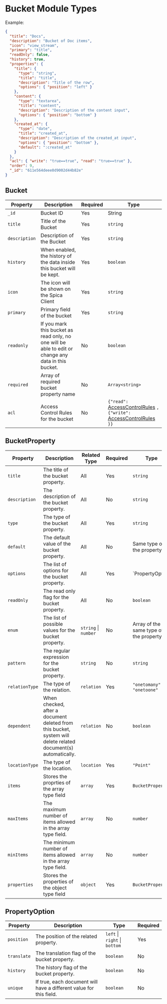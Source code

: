 # Bucket Module Types

Example: 

```json
{
  "title": "Docs",
  "description": "Bucket of Doc items",
  "icon": "view_stream",
  "primary": "title",
  "readOnly": false,
  "history": true,
  "properties": {
    "title": {
      "type": "string",
      "title": "title",
      "description": "Title of the row",
      "options": { "position": "left" }
    },
    "content": {
      "type": "textarea",
      "title": "content",
      "description": "Description of the content input",
      "options": { "position": "bottom" }
    },
    "created_at": {
      "type": "date",
      "title": "created_at",
      "description": "Description of the created_at input",
      "options": { "position": "bottom" },
      "default": ":created_at"
    }
  },
  "acl": { "write": "true==true", "read": "true==true" },
  "order": 9,
  "_id": "611e564deee0d9002d44b82e"
}

```

## Bucket

| Property      | Description                                                                                          | Required | Type                                                                                                                                                                                                   |
| ------------- | ---------------------------------------------------------------------------------------------------- | -------- | ------------------------------------------------------------------------------------------------------------------------------------------------------------------------------------------------------ |
| `_id`         | Bucket ID                                                                                            | Yes      | String                                                                                                                                                                                                 |
| `title`       | Title of the Bucket                                                                                  | Yes      | `string`                                                                                                                                                                                               |
| `description` | Description of the Bucket                                                                            | Yes      | `string`                                                                                                                                                                                               |
| `history`     | When enabled, the history of the data inside this bucket will be kept.                               | Yes      | `boolean`                                                                                                                                                                                              |
| `icon`        | The icon will be shown on the Spica Client                                                           | Yes      | `string`                                                                                                                                                                                               |
| `primary`     | Primary field of the bucket                                                                          | Yes      | `string`                                                                                                                                                                                               |
| `readonly`    | If you mark this bucket as read only, no one will be able to edit or change any data in this bucket. | No       | `boolean`                                                                                                                                                                                              |
| `required`    | Array of required bucket property name                                                               | No       | `Array<string>`                                                                                                                                                                                        |
| `acl`         | Access Control Rules for the bucket                                                                  | No       | `{"read": ` [AccessControlRules](https://spicaengine.com/docs/additionals/access-control-rules) `, {"write": `[AccessControlRules](https://spicaengine.com/docs/additionals/access-control-rules) `}}` |

## BucketProperty

| Property       | Description                                                                                                    | Related Type         | Required | Type                                   |
| -------------- | -------------------------------------------------------------------------------------------------------------- | -------------------- | -------- | -------------------------------------- |
| `title`        | The title of the bucket property.                                                                              | All                  | Yes      | `string`                               |
| `description`  | The description of the bucket property.                                                                        | All                  | No       | `string`                               |
| `type`         | The type of the bucket property.                                                                               | All                  | Yes      | `string`                               |
| `default`      | The default value of the bucket property.                                                                      | All                  | No       | Same type of the property              |
| `options`      | The list of options for the bucket property.                                                                   | All                  | Yes      | `PropertyOption                        |
| `readOnly`     | The read only flag for the bucket property.                                                                    | All                  | No       | `boolean`                              |
| `enum`         | The list of possible values for the bucket property.                                                           | `string` \| `number` | No       | Array of the same type of the property |
| `pattern`      | The regular expression for the bucket property.                                                                | `string`             | No       | `string`                               |
| `relationType` | The type of the relation.                                                                                      | `relation`           | Yes      | `"onetomany"` \| `"onetoone"`          |
| `dependent`    | When checked, after a document deleted from this bucket, system will delete related document(s) automatically. | `relation`           | No       | `boolean`                              |
| `locationType` | The type of the location.                                                                                      | `location`           | Yes      | `"Point"`                              |
| `items`        | Stores the proprties of the array type field                                                                   | `array`              | Yes      | `BucketProperty`                       |
| `maxItems`     | The maximum number of items allowed in the array type field.                                                   | `array`              | No       | `number`                               |
| `minItems`     | The minimum number of items allowed in the array type field.                                                   | `array`              | No       | `number`                               |
| `properties`   | Stores the properties of the object type field                                                                 | `object`             | Yes      | `BucketProperty`                       |

## PropertyOption

| Property    | Description                                                        | Type                          | Required |
| ----------- | ------------------------------------------------------------------ | ----------------------------- | -------- |
| `position`  | The position of the related property.                              | `left` \| `right` \| `bottom` | Yes      |
| `translate` | The translation flag of the bucket property.                       | `boolean`                     | No       |
| `history`   | The history flag of the bucket property.                           | `boolean`                     | No       |
| `unique`    | If true, each document will have a different value for this field. | `boolean`                     | No       |

